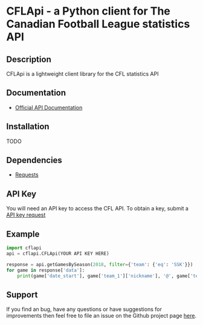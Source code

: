 # CFLApi - a Python client for The Canadian Football League statistics API

## Description

CFLApi is a lightweight client library for the CFL statistics API

## Documentation

- [Official API Documentation](http://api.cfl.ca/docs)

## Installation

TODO

## Dependencies

- [Requests](https://github.com/kennethreitz/requests)

## API Key
You will need an API key to access the CFL API. To obtain a key, submit a [API key request](http://api.cfl.ca/key-request)

## Example

```python
import cflapi
api = cflapi.CFLApi(YOUR API KEY HERE)

response = api.getGamesBySeason(2018, filter={'team': {'eq': 'SSK'}})
for game in response['data']:
    print(game['date_start'], game['team_1']['nickname'], '@', game['team_2']['nickname'])
```

## Support
If you find an bug, have any questions or have suggestions for improvements then feel free to file an issue on the Github project page [here](https://github.com/plamere/spotipy/issues).
